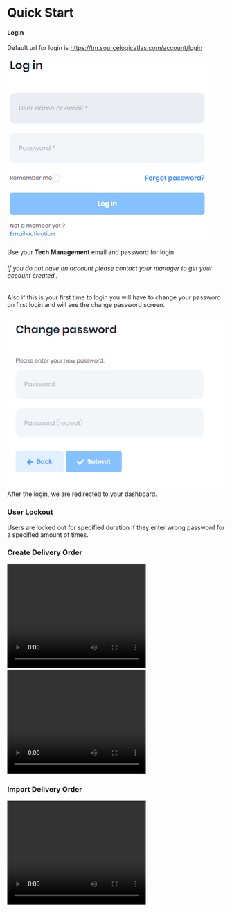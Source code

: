 ﻿# Quick Start

#### Login
Default url for login is https://tm.sourcelogicatlas.com/account/login

![login.PNG](../images/login.PNG)

Use your **Tech Management** email and password for login. 

###### If you do not have an account please contact your manager to get your account created .

Also if this is your first time to login you will have to change your password on first login and will see the change password screen.

![](../images/resetpassword.PNG)
After the login, we are redirected to your dashboard.


### User Lockout
 Users are locked out for specified duration if they enter wrong password for a specified amount of times.




### Create Delivery Order
<video width="320" height="240" controls>
  <source src="https://docs.sourcelogicatlas.com/videos/NewOrderForm_DO_Part1.mp4" type="video/mp4">
</video>

<video width="320" height="240" controls>
  <source src="https://docs.sourcelogicatlas.com/videos/NewOrderForm_DO_Part2.mp4" type="video/mp4">
</video>

### Import Delivery Order
<video width="320" height="240" controls>
  <source src="https://docs.sourcelogicatlas.com/videos/NewOrderImportTraining.mp4" type="video/mp4">
</video>